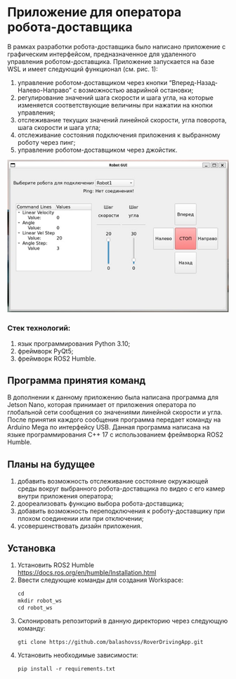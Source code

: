 # Приложение для оператора робота-доставщика

В рамках разработки робота-доставщика было написано приложение с графическим интерфейсом, предназначенное для удаленного управления роботом-доставщика. Приложение запускается на базе WSL и имеет следующий функционал (см. рис. 1):
1)	управление роботом-доставщиком через кнопки “Вперед-Назад-Налево-Направо” с возможностью аварийной остановки;
2)	регулирование значений шага скорости и шага угла, на которые изменяется соответствующие величины при нажатии на кнопки управления;
3)	отслеживание текущих значений линейной скорости, угла поворота, шага скорости и шага угла;
4)	отслеживание состояния подключения приложения к выбранному роботу через пинг;
5)	управление роботом-доставщиком через джойстик.

<div align="center">
    <img src="images/gui.jpg" alt="robot">
</div>

### Стек технологий:  
1)	язык программирования Python 3.10;
2)	фреймворк PyQt5;
3)	фреймворк ROS2 Humble.

## Программа принятия команд   
В дополнении к данному приложению была написана программа для Jetson Nano, которая принимает от приложения оператора по глобальной сети сообщения со значениями линейной скорости и угла. После принятия каждого сообщения программа передает команду на Arduino Mega по интерфейсу USB. Данная программа написана на языке программирования C++ 17 с использованием фреймворка ROS2 Humble. 

## Планы на будущее 
1)	добавить возможность отслеживание состояние окружающей среды вокруг выбранного робота-доставщика по видео c его камер внутри приложения оператора;
2)	доореализовать функцию выбора робота-доставщика;
3)	добавить возможность переподключения к роботу-доставщику при плохом соединении или при отключении;
4)	усовершенствовать дизайн приложения. 

## Установка
1. Установить ROS2 Humble https://docs.ros.org/en/humble/Installation.html
2. Ввести следующие команды для создания Workspace:
   ```
   cd
   mkdir robot_ws
   cd robot_ws
   ```
3. Склонировать репозиторий в данную директорию через следующую команду:
   ```
   gti clone https://github.com/balashovss/RoverDrivingApp.git
   ```
4. Установить необходимые зависимости:
   ```
   pip install -r requirements.txt
   ```
